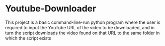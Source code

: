 # Youtube-Downloader
This project is a basic command-line-run python program where the user is required to input the YouTube URL of the video to be downloaded, and in turn the script downloads the video found on that URL to the same folder in which the script exists
